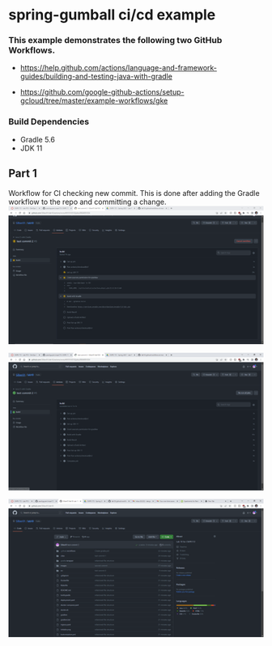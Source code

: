 # spring-gumball ci/cd example

### This example demonstrates the following two GitHub Workflows.

* https://help.github.com/actions/language-and-framework-guides/building-and-testing-java-with-gradle

* https://github.com/google-github-actions/setup-gcloud/tree/master/example-workflows/gke

### Build Dependencies

* Gradle 5.6
* JDK 11

## Part 1

Workflow for CI checking new commit. This is done after adding the Gradle workflow to the repo and committing a change.
![img.png](img.png)

![img_1.png](img_1.png)

![img_2.png](img_2.png)